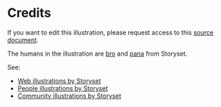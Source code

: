 # Credits

If you want to edit this illustration, please request access to this [source document](https://docs.google.com/presentation/d/11JOByEO9QXlRLXX5BIv9rjUzPzCKErZzknD1OLcprQQ/edit?usp=sharing).

The humans in the illustration are [bro](https://storyset.com/illustration/coding/bro) and [pana](https://storyset.com/illustration/high-five/pana) from Storyset.

See:

- [Web illustrations by Storyset](https://storyset.com/web)
- [People illustrations by Storyset](https://storyset.com/people)
- [Community illustrations by Storyset](https://storyset.com/community)

